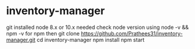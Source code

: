 # inventory-manager
git installed
node 8.x or 10.x needed
check node version using node -v && npm -v for npm
then
git clone https://github.com/Prathees31/inventory-manager.git
cd inventory-manager
npm install
npm start
